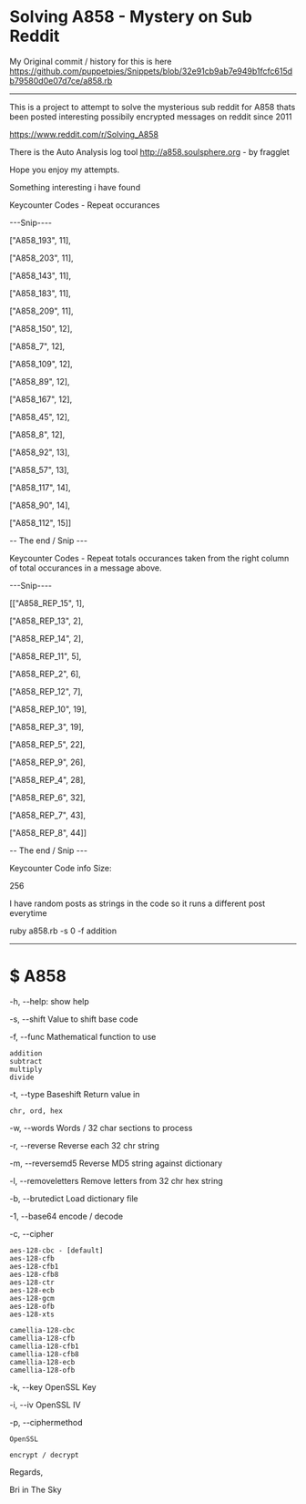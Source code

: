 Solving A858 - Mystery on Sub Reddit
====================================

My Original commit / history for this is here https://github.com/puppetpies/Snippets/blob/32e91cb9ab7e949b1fcfc615db79580d0e07d7ce/a858.rb

----

This is a project to attempt to solve the mysterious sub reddit for A858 thats been posted interesting possibily encrypted messages on reddit since 2011

https://www.reddit.com/r/Solving_A858

There is the Auto Analysis log tool http://a858.soulsphere.org - by fragglet

Hope you enjoy my attempts.

Something interesting i have found

Keycounter Codes - Repeat occurances

---Snip----

 ["A858_193", 11],
 
 ["A858_203", 11],
 
 ["A858_143", 11],
 
 ["A858_183", 11],
 
 ["A858_209", 11],
 
 ["A858_150", 12],
 
 ["A858_7", 12],
 
 ["A858_109", 12],
 
 ["A858_89", 12],
 
 ["A858_167", 12],
 
 ["A858_45", 12],
 
 ["A858_8", 12],
 
 ["A858_92", 13],
 
 ["A858_57", 13],
 
 ["A858_117", 14],
 
 ["A858_90", 14],
 
 ["A858_112", 15]]

-- The end / Snip ---

Keycounter Codes - Repeat totals occurances taken from the right column of total occurances in a message above.

---Snip----

[["A858_REP_15", 1],

 ["A858_REP_13", 2],

 ["A858_REP_14", 2],

 ["A858_REP_11", 5],

 ["A858_REP_2", 6],

 ["A858_REP_12", 7],

 ["A858_REP_10", 19],

 ["A858_REP_3", 19],

 ["A858_REP_5", 22],

 ["A858_REP_9", 26],

 ["A858_REP_4", 28],

 ["A858_REP_6", 32],

 ["A858_REP_7", 43],

 ["A858_REP_8", 44]]

-- The end / Snip ---


Keycounter Code info Size:

256

I have random posts as strings in the code so it runs a different post everytime


ruby a858.rb -s 0 -f addition

-------------------------------------------

$ A858 
================================= 

-h, --help:
   show help

-s, --shift
    Value to shift base code

-f, --func
    Mathematical function to use
    
    addition
    subtract
    multiply
    divide

-t, --type
    Baseshift Return value in
    
    chr, ord, hex

-w, --words
    Words / 32 char sections to process

-r, --reverse
    Reverse each 32 chr string

-m, --reversemd5
    Reverse MD5 string against dictionary
    
-l, --removeletters
    Remove letters from 32 chr hex string

-b, --brutedict
    Load dictionary file

-1, --base64
    encode / decode

-c, --cipher

    aes-128-cbc - [default]
    aes-128-cfb
    aes-128-cfb1
    aes-128-cfb8
    aes-128-ctr
    aes-128-ecb
    aes-128-gcm
    aes-128-ofb
    aes-128-xts

    camellia-128-cbc
    camellia-128-cfb
    camellia-128-cfb1
    camellia-128-cfb8
    camellia-128-ecb
    camellia-128-ofb

-k, --key
    OpenSSL Key
    
-i, --iv
    OpenSSL IV

-p, --ciphermethod

    OpenSSL

    encrypt / decrypt
 

Regards,


Bri in The Sky

